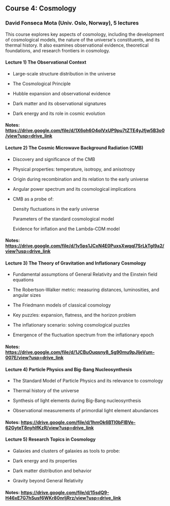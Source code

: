 ## Course 4: Cosmology
### David Fonseca Mota (Univ. Oslo, Norway), 5 lectures

This course explores key aspects of cosmology, including the development of cosmological models, the nature of the universe's constituents, and its thermal history. It also examines observational evidence, theoretical foundations, and research frontiers in cosmology.

#### Lecture 1) The Observational Context

- Large-scale structure distribution in the universe

- The Cosmological Principle

- Hubble expansion and observational evidence

- Dark matter and its observational signatures

- Dark energy and its role in cosmic evolution

#### Notes: https://drive.google.com/file/d/1X6oh6O4olVxUP9pu7tZTE4yJfjw5B3o0/view?usp=drive_link

#### Lecture 2) The Cosmic Microwave Background Radiation (CMB)

- Discovery and significance of the CMB

- Physical properties: temperature, isotropy, and anisotropy

- Origin during recombination and its relation to the early universe

- Angular power spectrum and its cosmological implications
  
- CMB as a probe of:

  Density fluctuations in the early universe

  Parameters of the standard cosmological model

  Evidence for inflation and the Lambda-CDM model

#### Notes: https://drive.google.com/file/d/1v5ps1JCxN4E0PuxsXwqqI7SrLkTgI9a2/view?usp=drive_link

#### Lecture 3) The Theory of Gravitation and Inflationary Cosmology

- Fundamental assumptions of General Relativity and the Einstein field equations
  
- The Robertson-Walker metric: measuring distances, luminosities, and angular sizes
  
- The Friedmann models of classical cosmology
  
- Key puzzles: expansion, flatness, and the horizon problem
  
- The inflationary scenario: solving cosmological puzzles
  
- Emergence of the fluctuation spectrum from the inflationary epoch

#### Notes: https://drive.google.com/file/d/1JCBuOuqsny8_Sg90mu9pJljeVum-007E/view?usp=drive_link

#### Lecture 4) Particle Physics and Big-Bang Nucleosynthesis

- The Standard Model of Particle Physics and its relevance to cosmology
  
- Thermal history of the universe
  
- Synthesis of light elements during Big-Bang nucleosynthesis
  
- Observational measurements of primordial light element abundances

#### Notes: https://drive.google.com/file/d/1hmOk6BTl0bFlBVe-62GyteT8nyhlfKzR/view?usp=drive_link

#### Lecture 5) Research Topics in Cosmology

- Galaxies and clusters of galaxies as tools to probe:

- Dark energy and its properties

- Dark matter distribution and behavior

- Gravity beyond General Relativity

#### Notes: https://drive.google.com/file/d/15sdQ9-H46xE7G7hSusf6WKr80nrljRrz/view?usp=drive_link
